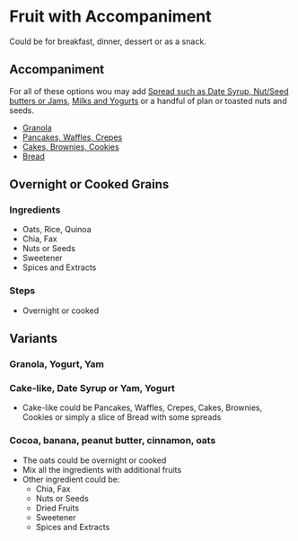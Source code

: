 # Fruit with Accompaniment 

Could be for breakfast, dinner, dessert or as a snack.

## Accompaniment

For all of these options wou may add [Spread such as Date Syrup, Nut/Seed butters or Jams](../auxiliary_ingredients/spreads_butters_jams.md), [Milks and Yogurts](../auxiliary_ingredients/milks_yogurts.md) or a handful of plan or toasted nuts and seeds.

- [Granola](../auxiliary_ingredients/granolas.md)
- [Pancakes, Waffles, Crepes](../auxiliary_ingredients/pancakes_waffles_crepes.md)
- [Cakes, Brownies, Cookies](../auxiliary_ingredients/cakes_brownies_cookies.md)
- [Bread](../auxiliary_ingredients/bread.md)

## Overnight or Cooked Grains

### Ingredients
  - Oats, Rice, Quinoa
  - Chia, Fax
  - Nuts or Seeds
  - Sweetener
  - Spices and Extracts

### Steps
- Overnight or cooked

## Variants

### Granola, Yogurt, Yam
### Cake-like, Date Syrup or Yam, Yogurt

- Cake-like could be Pancakes, Waffles, Crepes, Cakes, Brownies, Cookies or simply a slice of Bread with some spreads

### Cocoa, banana, peanut butter, cinnamon, oats
- The oats could be overnight or cooked
- Mix all the ingredients with additional fruits
- Other ingredient could be:
  - Chia, Fax
  - Nuts or Seeds
  - Dried Fruits
  - Sweetener
  - Spices and Extracts